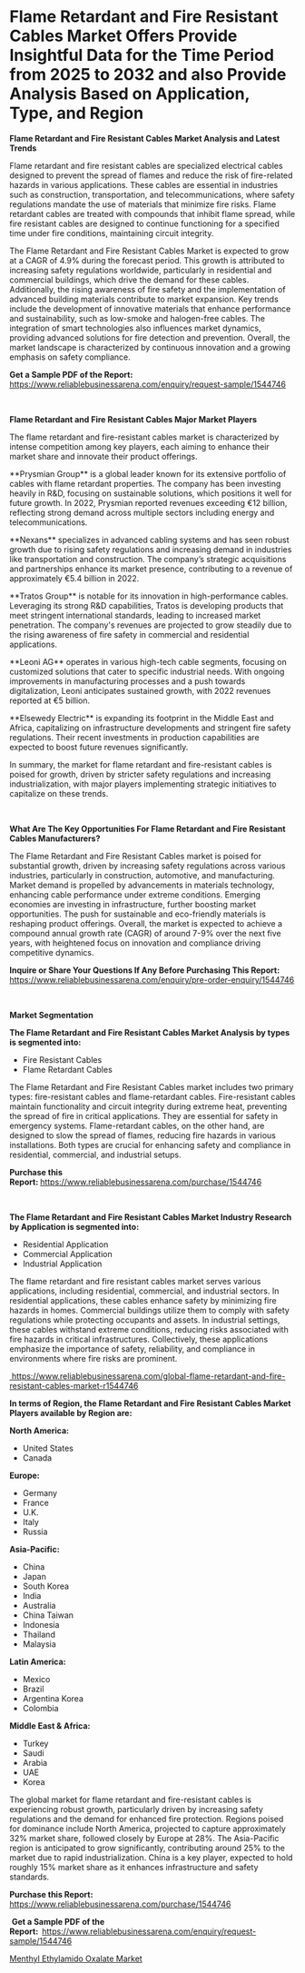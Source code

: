 <p><h1>Flame Retardant and Fire Resistant Cables Market Offers Provide Insightful Data for the Time Period from 2025 to 2032 and also Provide Analysis Based on Application, Type, and Region</h1></p><p><strong>Flame Retardant and Fire Resistant Cables Market Analysis and Latest Trends</strong></p>
<p><p>Flame retardant and fire resistant cables are specialized electrical cables designed to prevent the spread of flames and reduce the risk of fire-related hazards in various applications. These cables are essential in industries such as construction, transportation, and telecommunications, where safety regulations mandate the use of materials that minimize fire risks. Flame retardant cables are treated with compounds that inhibit flame spread, while fire resistant cables are designed to continue functioning for a specified time under fire conditions, maintaining circuit integrity.</p><p>The Flame Retardant and Fire Resistant Cables Market is expected to grow at a CAGR of 4.9% during the forecast period. This growth is attributed to increasing safety regulations worldwide, particularly in residential and commercial buildings, which drive the demand for these cables. Additionally, the rising awareness of fire safety and the implementation of advanced building materials contribute to market expansion. Key trends include the development of innovative materials that enhance performance and sustainability, such as low-smoke and halogen-free cables. The integration of smart technologies also influences market dynamics, providing advanced solutions for fire detection and prevention. Overall, the market landscape is characterized by continuous innovation and a growing emphasis on safety compliance.</p></p>
<p><strong>Get a Sample PDF of the Report:&nbsp;</strong> <a href="https://www.reliablebusinessarena.com/enquiry/request-sample/1544746?utm_campaign=2632&utm_medium=2&utm_source=Github&utm_content=ia&utm_term=31032025&utm_id=flame-retardant-and-fire-resistant-cables">https://www.reliablebusinessarena.com/enquiry/request-sample/1544746</a></p>
<p>&nbsp;</p>
<p><strong>Flame Retardant and Fire Resistant Cables Major Market Players</strong></p>
<p><p>The flame retardant and fire-resistant cables market is characterized by intense competition among key players, each aiming to enhance their market share and innovate their product offerings. </p><p>**Prysmian Group** is a global leader known for its extensive portfolio of cables with flame retardant properties. The company has been investing heavily in R&D, focusing on sustainable solutions, which positions it well for future growth. In 2022, Prysmian reported revenues exceeding €12 billion, reflecting strong demand across multiple sectors including energy and telecommunications.</p><p>**Nexans** specializes in advanced cabling systems and has seen robust growth due to rising safety regulations and increasing demand in industries like transportation and construction. The company’s strategic acquisitions and partnerships enhance its market presence, contributing to a revenue of approximately €5.4 billion in 2022.</p><p>**Tratos Group** is notable for its innovation in high-performance cables. Leveraging its strong R&D capabilities, Tratos is developing products that meet stringent international standards, leading to increased market penetration. The company's revenues are projected to grow steadily due to the rising awareness of fire safety in commercial and residential applications.</p><p>**Leoni AG** operates in various high-tech cable segments, focusing on customized solutions that cater to specific industrial needs. With ongoing improvements in manufacturing processes and a push towards digitalization, Leoni anticipates sustained growth, with 2022 revenues reported at €5 billion.</p><p>**Elsewedy Electric** is expanding its footprint in the Middle East and Africa, capitalizing on infrastructure developments and stringent fire safety regulations. Their recent investments in production capabilities are expected to boost future revenues significantly.</p><p>In summary, the market for flame retardant and fire-resistant cables is poised for growth, driven by stricter safety regulations and increasing industrialization, with major players implementing strategic initiatives to capitalize on these trends.</p></p>
<p>&nbsp;</p>
<p><strong>What Are The Key Opportunities For Flame Retardant and Fire Resistant Cables Manufacturers?</strong></p>
<p><p>The Flame Retardant and Fire Resistant Cables market is poised for substantial growth, driven by increasing safety regulations across various industries, particularly in construction, automotive, and manufacturing. Market demand is propelled by advancements in materials technology, enhancing cable performance under extreme conditions. Emerging economies are investing in infrastructure, further boosting market opportunities. The push for sustainable and eco-friendly materials is reshaping product offerings. Overall, the market is expected to achieve a compound annual growth rate (CAGR) of around 7-9% over the next five years, with heightened focus on innovation and compliance driving competitive dynamics.</p></p>
<p><strong>Inquire or Share Your Questions If Any Before Purchasing This Report:</strong> <a href="https://www.reliablebusinessarena.com/enquiry/pre-order-enquiry/1544746?utm_campaign=2632&utm_medium=2&utm_source=Github&utm_content=ia&utm_term=31032025&utm_id=flame-retardant-and-fire-resistant-cables">https://www.reliablebusinessarena.com/enquiry/pre-order-enquiry/1544746</a></p>
<p>&nbsp;</p>
<p><strong>Market Segmentation</strong></p>
<p><strong>The Flame Retardant and Fire Resistant Cables Market Analysis by types is segmented into:</strong></p>
<p><ul><li>Fire Resistant Cables</li><li>Flame Retardant Cables</li></ul></p>
<p><p>The Flame Retardant and Fire Resistant Cables market includes two primary types: fire-resistant cables and flame-retardant cables. Fire-resistant cables maintain functionality and circuit integrity during extreme heat, preventing the spread of fire in critical applications. They are essential for safety in emergency systems. Flame-retardant cables, on the other hand, are designed to slow the spread of flames, reducing fire hazards in various installations. Both types are crucial for enhancing safety and compliance in residential, commercial, and industrial setups.</p></p>
<p><strong>Purchase this Report:&nbsp;</strong><a href="https://www.reliablebusinessarena.com/purchase/1544746?utm_campaign=2632&utm_medium=2&utm_source=Github&utm_content=ia&utm_term=31032025&utm_id=flame-retardant-and-fire-resistant-cables">https://www.reliablebusinessarena.com/purchase/1544746</a></p>
<p>&nbsp;</p>
<p><strong>The Flame Retardant and Fire Resistant Cables Market Industry Research by Application is segmented into:</strong></p>
<p><ul><li>Residential Application</li><li>Commercial Application</li><li>Industrial Application</li></ul></p>
<p><p>The flame retardant and fire resistant cables market serves various applications, including residential, commercial, and industrial sectors. In residential applications, these cables enhance safety by minimizing fire hazards in homes. Commercial buildings utilize them to comply with safety regulations while protecting occupants and assets. In industrial settings, these cables withstand extreme conditions, reducing risks associated with fire hazards in critical infrastructures. Collectively, these applications emphasize the importance of safety, reliability, and compliance in environments where fire risks are prominent.</p></p>
<p><a href="https://www.reliablebusinessarena.com/global-flame-retardant-and-fire-resistant-cables-market-r1544746?utm_campaign=2632&utm_medium=2&utm_source=Github&utm_content=ia&utm_term=31032025&utm_id=flame-retardant-and-fire-resistant-cables">&nbsp;https://www.reliablebusinessarena.com/global-flame-retardant-and-fire-resistant-cables-market-r1544746</a></p>
<p><strong>In terms of Region, the Flame Retardant and Fire Resistant Cables Market Players available by Region are:</strong></p>
<p>
    <p> <strong> North America: </strong>
        <ul>
            <li>United States</li>
            <li>Canada</li>
        </ul>
        </p> 
    <p> <strong> Europe: </strong>
        <ul>
            <li>Germany</li>
            <li>France</li>
            <li>U.K.</li>
            <li>Italy</li>
            <li>Russia</li>
        </ul>
        </p> 
    <p> <strong> Asia-Pacific: </strong>
        <ul>
            <li>China</li>
            <li>Japan</li>
            <li>South Korea</li>
            <li>India</li>
            <li>Australia</li>
            <li>China Taiwan</li>
            <li>Indonesia</li>
            <li>Thailand</li>
            <li>Malaysia</li>
        </ul>
        </p> 
    <p> <strong> Latin America: </strong>
        <ul>
            <li>Mexico</li>
            <li>Brazil</li>
            <li>Argentina Korea</li>
            <li>Colombia</li>
        </ul>
        </p> 
    <p> <strong> Middle East & Africa: </strong>
        <ul>
            <li>Turkey</li>
            <li>Saudi</li>
            <li>Arabia</li>
            <li>UAE</li>
            <li>Korea</li>
        </ul>
    </p>
    </p>
<p><p>The global market for flame retardant and fire-resistant cables is experiencing robust growth, particularly driven by increasing safety regulations and the demand for enhanced fire protection. Regions poised for dominance include North America, projected to capture approximately 32% market share, followed closely by Europe at 28%. The Asia-Pacific region is anticipated to grow significantly, contributing around 25% to the market due to rapid industrialization. China is a key player, expected to hold roughly 15% market share as it enhances infrastructure and safety standards.</p></p>
<p><strong>Purchase this Report: </strong><a href="https://www.reliablebusinessarena.com/purchase/1544746?utm_campaign=2632&utm_medium=2&utm_source=Github&utm_content=ia&utm_term=31032025&utm_id=flame-retardant-and-fire-resistant-cables">https://www.reliablebusinessarena.com/purchase/1544746</a></p>
<p>&nbsp;<strong>Get a Sample PDF of the Report:&nbsp;&nbsp;</strong><a href="https://www.reliablebusinessarena.com/enquiry/request-sample/1544746?utm_campaign=2632&utm_medium=2&utm_source=Github&utm_content=ia&utm_term=31032025&utm_id=flame-retardant-and-fire-resistant-cables">https://www.reliablebusinessarena.com/enquiry/request-sample/1544746</a></p>
<p><strong></strong></p>
<p><p><a href="https://github.com/pimanoruman/Market-Research-Report-List-1/blob/main/menthyl-ethylamido-oxalate-market.md?utm_campaign=2632&utm_medium=2&utm_source=Github&utm_content=ia&utm_term=31032025&utm_id=flame-retardant-and-fire-resistant-cables">Menthyl Ethylamido Oxalate Market</a></p></p>